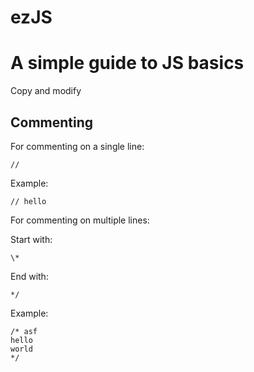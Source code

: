 # ezJS

# A simple guide to JS basics

Copy and modify

## Commenting

For commenting on a single line:

`//`

Example:

    // hello

For commenting on multiple lines:

Start with:

`\*`

End with:

`*/`

Example:

    /* asf
    hello
    world
    */
